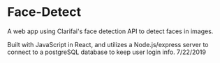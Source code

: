 # Face-Detect
A web app using Clarifai's face detection API to detect faces in images.

Built with JavaScript in React, and utilizes a Node.js/express server to connect to a postgreSQL database to keep user login info.
7/22/2019
